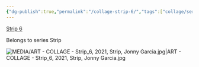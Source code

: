```yaml
---
{"dg-publish":true,"permalink":"/collage-strip-6/","tags":["collage/series/strip","c/flat-background","c/colour-white","c/colour-yellow","c/vehicle","c/question-mark","c/bridge","c/abstract","collage/year-2021"],"created":"2025-08-24T14:03:42.738-04:00","updated":"2025-09-10T09:20:06.565-04:00"}
---
```



 [Strip 6](https://www.instagram.com/p/CUFixFErbXo/)

Belongs to series Strip

![MEDIA/ART - COLLAGE - Strip_6, 2021, Strip, Jonny Garcia.jpg|ART - COLLAGE - Strip_6, 2021, Strip, Jonny Garcia.jpg](/img/user/MEDIA/ART%20-%20COLLAGE%20-%20Strip_6,%202021,%20Strip,%20Jonny%20Garcia.jpg)
